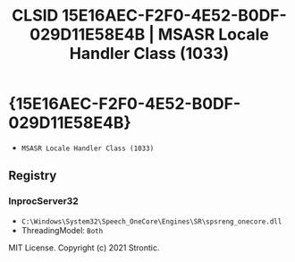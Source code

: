 ﻿---
title: "CLSID 15E16AEC-F2F0-4E52-B0DF-029D11E58E4B | MSASR Locale Handler Class (1033)"
excerpt: What is COM-Object CLSID 15E16AEC-F2F0-4E52-B0DF-029D11E58E4B?
---

# {15E16AEC-F2F0-4E52-B0DF-029D11E58E4B}

* `MSASR Locale Handler Class (1033)`

## Registry


### InprocServer32

* `C:\Windows\System32\Speech_OneCore\Engines\SR\spsreng_onecore.dll`
* ThreadingModel: `Both`

MIT License. Copyright (c) 2021 Strontic.


